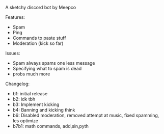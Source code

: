 A sketchy discord bot by Meepco



Features:

- Spam
- Ping
- Commands to paste stuff
- Moderation (kick so far)



Issues:

- Spam always spams one less message
- Specifying what to spam is dead
- probs much more 



Changelog:

- b1: initial release
- b2: idk tbh
- b3: Implement kicking
- b4: Banning and kicking  think
- b6: Disabled moderation, removed attempt at music, fixed spamming, les optimize
- b7b1: math commands, add,sin,pyth 